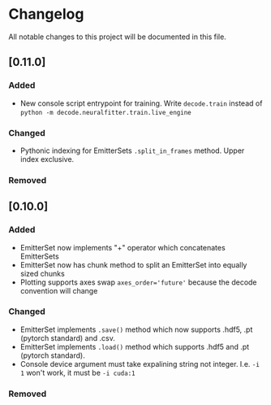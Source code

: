 # Changelog
All notable changes to this project will be documented in this file.

## [0.11.0]
### Added
- New console script entrypoint for training. Write `decode.train` instead of `python -m decode.neuralfitter.train.live_engine`

### Changed
- Pythonic indexing for EmitterSets `.split_in_frames` method. Upper index exclusive.

### Removed


## [0.10.0]
### Added
- EmitterSet now implements "+" operator which concatenates EmitterSets
- EmitterSet now has chunk method to split an EmitterSet into equally sized chunks
- Plotting supports axes swap `axes_order='future'` because the decode convention will change

### Changed
- EmitterSet implements `.save()` method which now supports .hdf5, .pt (pytorch standard) and .csv.
- EmitterSet implements `.load()` method which supports .hdf5 and .pt (pytorch standard).
- Console device argument must take expalining string not integer. I.e. `-i 1` won't work, it must be `-i cuda:1`

### Removed
